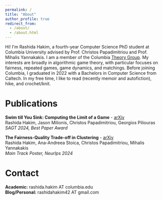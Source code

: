 ```yaml
---
permalink: /
title: "About"
author_profile: true
redirect_from: 
  - /about/
  - /about.html
---
```


Hi! I'm Rashida Hakim, a fourth-year Computer Science PhD student at Columbia University advised by Prof. Christos Papadimitriou and Prof. Mihalis Yannakakis. I am a member of the Columbia [Theory Group](https://theory.cs.columbia.edu/). My interests are broadly in algorithmic game theory, with particular focuses on fairness, repeated games, game dynamics, and matchings. Before joining Columbia, I graduated in 2022 with a Bachelors in Computer Science from Caltech. In my free time, I like to read (recently memoir and autofiction), hike, and crochet/knit. 

Publications
======
**Swim till You Sink: Computing the Limit of a Game** - [arXiv](https://arxiv.org/abs/2408.11146)  
Rashida Hakim, Jason Milionis, Christos Papadimitriou, Georgios Piliouras  
*SAGT 2024, Best Paper Award*

**The Fairness-Quality Trade-off in Clustering** - [arXiv](https://arxiv.org/abs/2408.10002)  
Rashida Hakim, Ana-Andreea Stoica, Christos Papadimitriou, Mihalis Yannakakis  
*Main Track Poster, NeurIps 2024*
 
Contact
======
**Academic:** rashida.hakim AT columbia.edu  
**Blog/Personal:** rashidahakim42 AT gmail.com
